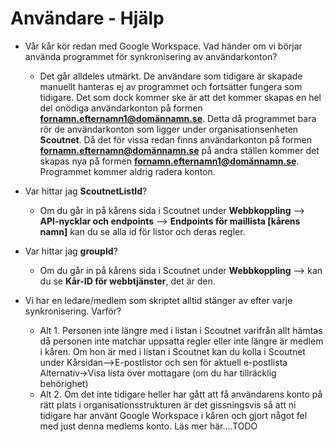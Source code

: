 # Användare - Hjälp
* Vår kår kör redan med Google Workspace. Vad händer om vi börjar använda programmet för synkronisering av användarkonton?
  - Det går alldeles utmärkt. De användare som tidigare är skapade manuellt hanteras ej av programmet och fortsätter fungera som tidigare. Det som dock kommer ske är att det kommer skapas en hel del onödiga användarkonton på formen **fornamn.efternamn1@domännamn.se**.
  Detta då programmet bara rör de användarkonton som ligger under organisationsenheten **Scoutnet**. Då det för vissa redan finns användarkonton på formen **fornamn.efternamn@domännamn.se** på andra ställen kommer det skapas nya på formen **fornamn.efternamn1@domännamn.se**. Programmet kommer aldrig radera konton.

* Var hittar jag **ScoutnetListId**?
  - Om du går in på kårens sida i Scoutnet under **Webbkoppling** --> **API-nycklar och endpoints** --> **Endpoints för maillista [kårens namn]** kan du se alla id för listor och deras regler.

* Var hittar jag **groupId**?
  - Om du går in på kårens sida i Scoutnet under **Webbkoppling** --> kan du se **Kår-ID för webbtjänster**, det är den.

* Vi har en ledare/medlem som skriptet alltid stänger av efter varje synkronisering. Varför?
  - Alt 1. Personen inte längre med i listan i Scoutnet varifrån allt hämtas då personen inte matchar uppsatta regler eller inte längre är medlem i kåren. 
  Om hon är med i listan i Scoutnet kan du kolla i Scoutnet under Kårsidan-->E-postlistor och sen för aktuell e-postlista Alternativ->Visa lista över mottagare (om du har tillräcklig behörighet)
  - Alt 2. Om det inte tidigare heller har gått att få användarens konto på rätt plats i organisationsstrukturen är det gissningsvis så att ni tidigare har använt Google Workspace i kåren och gjort något fel med just denna medlems konto. Läs mer här....TODO


